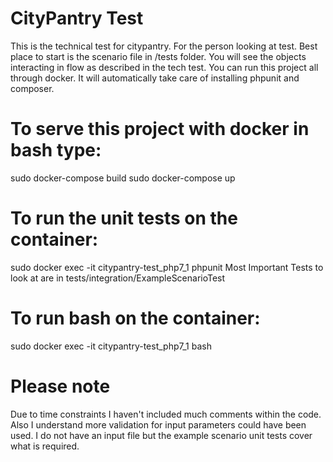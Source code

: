 # CityPantry Test

This is the technical test for citypantry. 
For the person looking at test. Best place to start is the scenario file in /tests folder.
You will see the objects interacting in flow as described in the tech test.
You can run this project all through docker. It will automatically take care of installing phpunit and composer.

# To serve this project with docker in bash type:
sudo docker-compose build
sudo docker-compose up

# To run the unit tests on the container:
sudo docker exec -it citypantry-test_php7_1 phpunit
Most Important Tests to look at are in tests/integration/ExampleScenarioTest


# To run bash on the container:
sudo docker exec -it citypantry-test_php7_1 bash

# Please note
Due to time constraints I haven't included much comments within the code.
Also I understand more validation for input parameters could have been used.
I do not have an input file but the example scenario unit tests cover what is required.
